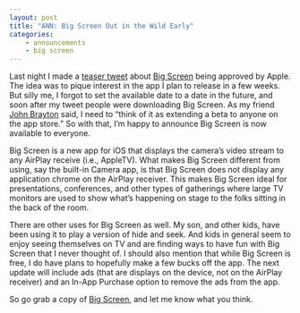 ```yaml
---
layout: post
title: "ANN: Big Screen Out in the Wild Early"
categories:
    - announcements
    - big screen
---
```

Last night I made a [teaser tweet][tweet] about [Big Screen][bigscreen] being approved by Apple. The idea was to pique interest in the app I plan to release in a few weeks. But silly me, I forgot to set the available date to a date in the future, and soon after my tweet people were downloading Big Screen. As my friend [John Brayton][john] said, I need to “think of it as extending a beta to anyone on the app store.” So with that, I’m happy to announce Big Screen is now available to everyone. 

Big Screen is a new app for iOS that displays the camera’s video stream to any AirPlay receive (i.e., AppleTV). What makes Big Screen different from using, say the built-in Camera app, is that Big Screen does not display any application chrome on the AirPlay receiver. This makes Big Screen ideal for presentations, conferences, and other types of gatherings where large TV monitors are used to show what’s happening on stage to the folks sitting in the back of the room.

There are other uses for Big Screen as well. My son, and other kids, have been using it to play a version of hide and seek. And kids in general seem to enjoy seeing themselves on TV and are finding ways to have fun with Big Screen that I never thought of. 
I should also mention that while Big Screen is free, I do have plans to hopefully make a few bucks off the app. The next update will include ads (that are displays on the device, not on the AirPlay receiver) and an In-App Purchase option to remove the ads from the app.

So go grab a copy of [Big Screen][getit], and let me know what you think.

[tweet]: https://twitter.com/kirbyt/status/401882700048781312
[john]: http://www.goldenhillsoftware.com
[bigscreen]: http://www.whitepeaksoftware.com/big-screen
[getit]: http://www.whitepeaksoftware.com/main/store/buy/big-screen
